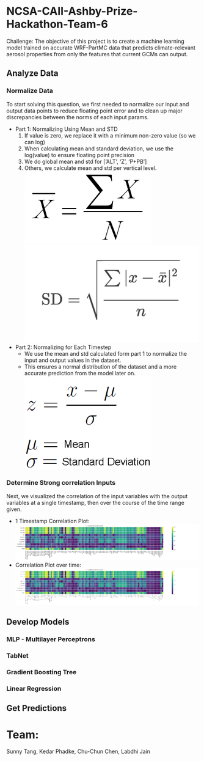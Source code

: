 # NCSA-CAII-Ashby-Prize-Hackathon-Team-6
Challenge: The objective of this project is to create a machine learning model trained on accurate WRF-PartMC data that predicts climate-relevant aerosol properties from only the features that current GCMs can output.

## Analyze Data
### Normalize Data
To start solving this question, we first needed to normalize our input and output data points to reduce floating point error and to clean up major discrepancies between the norms of each input params.

- Part 1: Normalizing Using Mean and STD
    1. If value is zero, we replace it with a minimum non-zero value (so we can log)
    2. When calculating mean and standard deviation, we use the log(value) to ensure floating point precision 
    3. We do global mean and std for [‘ALT’, ‘Z’, ‘P+PB’]
    4. Others, we calculate mean and std per vertical level.
    ![1 Timestamp Correlation](mean.png) ![1 Timestamp Correlation](std.png)
- Part 2: Normalizing for Each Timestep
    - We use the mean and std calculated form part 1 to normalize the input and output values in the dataset.
    - This ensures a normal distribution of the dataset and a more accurate prediction from the model later on. 
    ![1 Timestamp Correlation](z.gif)
    
### Determine Strong correlation Inputs
Next, we visualized the correlation of the input variables with the output variables at a single timestamp, then over the course of the time range given.

- 1 Timestamp Correlation Plot:
![1 Timestamp Correlation](abs_correlation_t0_v2.png)
- Correlation Plot over time:
![Correlation Over Time](ezgif.com-gif-maker.gif)


## Develop Models
### MLP - Multilayer Perceptrons
### TabNet
### Gradient Boosting Tree
### Linear Regression

## Get Predictions

# Team:
Sunny Tang, Kedar Phadke, Chu-Chun Chen, Labdhi Jain

